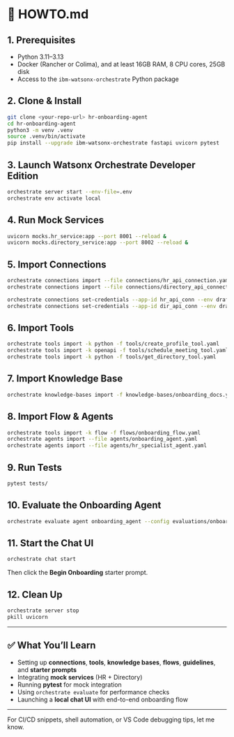 # 🚀 HOWTO.md

## 1. Prerequisites

- Python 3.11–3.13  
- Docker (Rancher or Colima), and at least 16GB RAM, 8 CPU cores, 25GB disk  
- Access to the `ibm-watsonx-orchestrate` Python package  

## 2. Clone & Install

```bash
git clone <your-repo-url> hr-onboarding-agent
cd hr-onboarding-agent
python3 -m venv .venv
source .venv/bin/activate
pip install --upgrade ibm-watsonx-orchestrate fastapi uvicorn pytest
```

## 3. Launch Watsonx Orchestrate Developer Edition

```bash
orchestrate server start --env-file=.env
orchestrate env activate local
```

## 4. Run Mock Services

```bash
uvicorn mocks.hr_service:app --port 8001 --reload &
uvicorn mocks.directory_service:app --port 8002 --reload &
```

## 5. Import Connections

```bash
orchestrate connections import --file connections/hr_api_connection.yaml
orchestrate connections import --file connections/directory_api_connection.yaml

orchestrate connections set-credentials --app-id hr_api_conn --env draft --api-key dummy_hr_key
orchestrate connections set-credentials --app-id dir_api_conn --env draft --api-key dummy_dir_key
```

## 6. Import Tools

```bash
orchestrate tools import -k python -f tools/create_profile_tool.yaml
orchestrate tools import -k openapi -f tools/schedule_meeting_tool.yaml
orchestrate tools import -k python -f tools/get_directory_tool.yaml
```

## 7. Import Knowledge Base

```bash
orchestrate knowledge-bases import -f knowledge-bases/onboarding_docs.yaml
```

## 8. Import Flow & Agents

```bash
orchestrate tools import -k flow -f flows/onboarding_flow.yaml
orchestrate agents import --file agents/onboarding_agent.yaml
orchestrate agents import --file agents/hr_specialist_agent.yaml
```

## 9. Run Tests

```bash
pytest tests/
```

## 10. Evaluate the Onboarding Agent

```bash
orchestrate evaluate agent onboarding_agent --config evaluations/onboarding_tests.json
```

## 11. Start the Chat UI

```bash
orchestrate chat start
```

Then click the **Begin Onboarding** starter prompt.

## 12. Clean Up

```bash
orchestrate server stop
pkill uvicorn
```

---

## ✅ What You’ll Learn

- Setting up **connections**, **tools**, **knowledge bases**, **flows**, **guidelines**, and **starter prompts**
- Integrating **mock services** (HR + Directory)
- Running **pytest** for mock integration
- Using `orchestrate evaluate` for performance checks
- Launching a **local chat UI** with end-to-end onboarding flow

---

For CI/CD snippets, shell automation, or VS Code debugging tips, let me know.